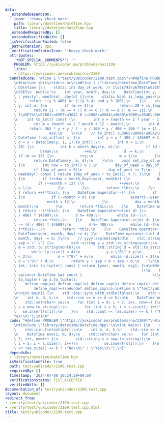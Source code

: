 ```yaml
---
data:
  _extendedDependsOn:
  - icon: ':heavy_check_mark:'
    path: library/datetime/DateTime.hpp
    title: library/datetime/DateTime.hpp
  _extendedRequiredBy: []
  _extendedVerifiedWith: []
  _isVerificationFailed: false
  _pathExtension: cpp
  _verificationStatusIcon: ':heavy_check_mark:'
  attributes:
    '*NOT_SPECIAL_COMMENTS*': ''
    PROBLEM: https://yukicoder.me/problems/no/2109
    links:
    - https://yukicoder.me/problems/no/2109
  bundledCode: "#line 1 \"test/yukicoder/2109.test.cpp\"\n#define PROBLEM \"https://yukicoder.me/problems/no/2109\"\
    \n#include <bits/stdc++.h>\n\n#line 1 \"library/datetime/DateTime.hpp\"\nclass\
    \ DateTime {\n    static int day_of_week; // 1\u5E741\u67081\u65E5\u306E\u66DC\
    \u65E5\n  public:\n    int year, month, day;\n    DateTime(int y, int m, int d)\
    \ : year(y), month(m), day(d) {}\n\n    static bool is_leap_year(int y) {\n  \
    \      return !(y % 400) or (!(y % 4) and y % 100);\n    }\n    static int month_days(int\
    \ y, int m) {\n        if (m == 2)\n            return 28 + is_leap_year(y);\n\
    \        return 31 - (m == 4 || m == 6 || m == 9 || m == 11);\n    }\n\n    //\
    \ 1\u5E741\u67081\u65E5\u304C 0 \u3068\u306A\u308B\u3088\u3046\u306B\u5909\u63DB\
    \n    int to_int() const {\n        int y = (month <= 2 ? year - 1 : year);\n\
    \        int m = (month <= 2 ? month + 12 : month);\n        int d = day;\n  \
    \      return 365 * y + y / 4 - y / 100 + y / 400 + 306 * (m + 1) / 10 + d -\n\
    \               429;\n    }\n\n    // to_int() \u306E\u9006\u95A2\u6570\n    static\
    \ DateTime from_int(int x) {\n        int y = x * 400 / 146097 + 1;\n        int\
    \ d = x - DateTime(y, 1, 1).to_int();\n        int m = 1;\n        while (d >=\
    \ 28) {\n            int k = month_days(y, m);\n            if (d < k)\n     \
    \           break;\n            ++m;\n            d -= k;\n        }\n       \
    \ if (m == 13) {\n            ++y;\n            m = 1;\n        }\n        ++d;\n\
    \        return DateTime(y, m, d);\n    }\n\n    void set_day_of_week(int day_of_week_)\
    \ {\n        int now = to_int() % 7;\n        day_of_week = day_of_week_ - now;\n\
    \        if (day_of_week < 0)\n            day_of_week += 7;\n    }\n\n    int\
    \ weekday() const { return (day_of_week + to_int()) % 7; }\n\n    DateTime &operator++()\
    \ {\n        if (++day > month_days(year, month)) {\n            day = 1;\n  \
    \          if (++month > 12) {\n                ++year;\n                month\
    \ = 1;\n            }\n        }\n        return *this;\n    }\n    DateTime &operator++(int)\
    \ { return ++(*this); }\n    DateTime &operator--() {\n        if (--day < 0)\
    \ {\n            if (--month < 0) {\n                assert(--year >= 1);\n  \
    \              month = 12;\n            }\n            day = month_days(year,\
    \ month);\n        }\n        return *this;\n    }\n    DateTime &operator--(int)\
    \ { return --(*this); }\n    DateTime &operator+=(int d) {\n        year += (d\
    \ / 400) * 146097;\n        d %= 400;\n        while (d--)\n            (*this)++;\n\
    \        return *this;\n    }\n    DateTime &operator-=(int d) {\n        year\
    \ -= (d / 400) * 146097;\n        d %= 400;\n        while (d--)\n           \
    \ (*this)--;\n        return *this;\n    }\n    DateTime operator+(int d) { return\
    \ DateTime(year, month, day) += d; }\n    DateTime operator-(int d) { return DateTime(year,\
    \ month, day) -= d; }\n\n    // yyyy[sep]mm[sep]dd\n    std::string to_string(std::string\
    \ sep = \"-\") {\n        std::string y = std::to_string(year);\n        std::string\
    \ m = std::to_string(month);\n        std::string d = std::to_string(day);\n \
    \       while (y.size() < 4)\n            y = \"0\" + y;\n        while (m.size()\
    \ < 2)\n            m = \"0\" + m;\n        while (d.size() < 2)\n           \
    \ d = \"0\" + d;\n        return y + sep + m + sep + d;\n    }\n\n    std::tuple<int,\
    \ int, int> to_tuple() const { return {year, month, day}; }\n\n#define define_cmp(op)\
    \                                                         \\\n    bool operator\
    \ op(const DateTime &a) const {                                \\\n        return\
    \ to_tuple() op a.to_tuple();                                     \\\n    }\n\
    \    define_cmp(==) define_cmp(!=) define_cmp(<) define_cmp(>) define_cmp(<=)\n\
    \        define_cmp(>=)\n#undef define_cmp\n};\n#line 5 \"test/yukicoder/2109.test.cpp\"\
    \n\nint main() {\n    std::ios::sync_with_stdio(false);\n    std::cin.tie(nullptr);\n\
    \n    int m, d, k;\n    std::cin >> m >> d >> k;\n\n    DateTime now(1, m, d);\n\
    \    std::set<char> se;\n    for (int i = 0; i < 7; i++, now++) {\n        std::string\
    \ s = now.to_string();\n        for (int i = 5; i < s.size(); i++)\n         \
    \   se.insert(s[i]);\n    }\n    std::cout << (se.size() <= k ? \"No\\n\" : \"\
    Yes\\n\");\n}\n"
  code: "#define PROBLEM \"https://yukicoder.me/problems/no/2109\"\n#include <bits/stdc++.h>\n\
    \n#include \"library/datetime/DateTime.hpp\"\n\nint main() {\n    std::ios::sync_with_stdio(false);\n\
    \    std::cin.tie(nullptr);\n\n    int m, d, k;\n    std::cin >> m >> d >> k;\n\
    \n    DateTime now(1, m, d);\n    std::set<char> se;\n    for (int i = 0; i <\
    \ 7; i++, now++) {\n        std::string s = now.to_string();\n        for (int\
    \ i = 5; i < s.size(); i++)\n            se.insert(s[i]);\n    }\n    std::cout\
    \ << (se.size() <= k ? \"No\\n\" : \"Yes\\n\");\n}"
  dependsOn:
  - library/datetime/DateTime.hpp
  isVerificationFile: true
  path: test/yukicoder/2109.test.cpp
  requiredBy: []
  timestamp: '2024-07-08 10:24:29+09:00'
  verificationStatus: TEST_ACCEPTED
  verifiedWith: []
documentation_of: test/yukicoder/2109.test.cpp
layout: document
redirect_from:
- /verify/test/yukicoder/2109.test.cpp
- /verify/test/yukicoder/2109.test.cpp.html
title: test/yukicoder/2109.test.cpp
---
```

